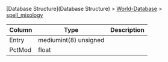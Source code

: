 [Database Structure](Database Structure) > [World-Database](World-Database) > [spell_mixology](spell_mixology)

Column | Type | Description
--- | --- | ---
Entry | mediumint(8) unsigned | 
PctMod | float | 
